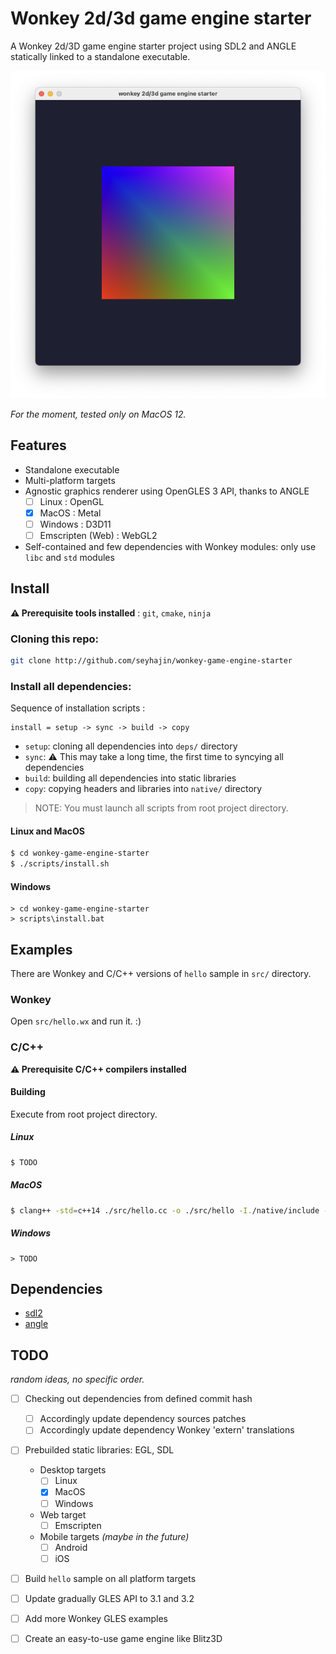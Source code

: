 # Wonkey 2d/3d game engine starter

A Wonkey 2d/3D game engine starter project using SDL2 and ANGLE statically linked to a standalone executable.

![hello.png](./src/hello.png)

*For the moment, tested only on MacOS 12.*

## Features

- Standalone executable
- Multi-platform targets
- Agnostic graphics renderer using OpenGLES 3 API, thanks to ANGLE
    - [ ] Linux : OpenGL
    - [X] MacOS : Metal
    - [ ] Windows : D3D11
    - [ ] Emscripten (Web) : WebGL2
- Self-contained and few dependencies with Wonkey modules: only use `libc` and `std` modules

## Install

**⚠️ Prerequisite tools installed** : `git`, `cmake`, `ninja`

### Cloning this repo:

```bash
git clone http://github.com/seyhajin/wonkey-game-engine-starter
```

### Install all dependencies:

Sequence of installation scripts :

```
install = setup -> sync -> build -> copy
```

* `setup`: cloning all dependencies into `deps/` directory
* `sync`: ⚠️ This may take a long time, the first time to syncying all dependencies
* `build`: building all dependencies into static libraries
* `copy`: copying headers and libraries into `native/` directory

> NOTE: You must launch all scripts from root project directory.

#### Linux and MacOS

```bash
$ cd wonkey-game-engine-starter
$ ./scripts/install.sh
```

#### Windows

```batch
> cd wonkey-game-engine-starter
> scripts\install.bat
```

## Examples

There are Wonkey and C/C++ versions of `hello` sample in  `src/` directory.

### Wonkey

Open `src/hello.wx` and run it. :)

### C/C++

**⚠️ Prerequisite C/C++ compilers installed**

#### Building

Execute from root project directory.

##### Linux

```bash
$ TODO
```

##### MacOS

```bash
$ clang++ -std=c++14 ./src/hello.cc -o ./src/hello -I./native/include -L./native/lib/macos -DANGLE_EXPORT= -DANGLE_STATIC=1 -DANGLE_UTIL_EXPORT= -DEGLAPI= -DGL_APICALL= -DGL_API= -DKHRONOS_STATIC -lEGL_static -lSDL2 -lm -liconv -pthread -framework Foundation -framework IOKit -framework CoreFoundation -framework CoreGraphics -framework Metal -framework IOSurface -framework QuartzCore -framework Cocoa -framework GameController -framework CoreAudio -framework AudioToolbox -framework CoreHaptics -framework ForceFeedback -framework Carbon -framework AVFoundation
```

##### Windows

```batch
> TODO
```

## Dependencies

- [sdl2](https://github.com/libsdl-org/SDL)
- [angle](https://github.com/google/angle)

## TODO

*random ideas, no specific order.*

- [ ] Checking out dependencies from defined commit hash
    - [ ] Accordingly update dependency sources patches
    - [ ] Accordingly update dependency Wonkey 'extern' translations
- [ ] Prebuilded static libraries: EGL, SDL
    - Desktop targets
        - [ ] Linux
        - [X] MacOS
        - [ ] Windows
    - Web target
        - [ ] Emscripten
    - Mobile targets *(maybe in the future)*
        - [ ] Android
        - [ ] iOS
- [ ] Build `hello` sample on all platform targets
- [ ] Update gradually GLES API to 3.1 and 3.2
- [ ] Add more Wonkey GLES examples
- [ ] Create an easy-to-use game engine like Blitz3D

